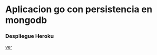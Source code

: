 # Aplicacion go con persistencia en mongodb

### Despliegue Heroku

[ver](https://go-mongo-app.herokuapp.com/)